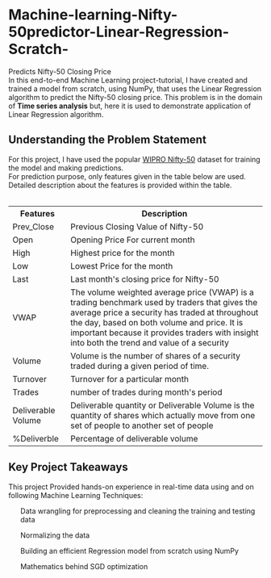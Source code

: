 # Machine-learning-Nifty-50predictor-Linear-Regression-Scratch-
Predicts Nifty-50 Closing Price<br>
In this end-to-end Machine Learning project-tutorial, I have created and trained a model from scratch, using NumPy, that uses the Linear Regression algorithm to predict the Nifty-50 closing price. This problem is in the domain of <b>Time series analysis</b> but, here it is used to demonstrate application of Linear Regression algorithm.<br>
<h2>Understanding the Problem Statement</h2>
For this project, I have used the popular <a href="https://www.kaggle.com/rohanrao/nifty50-stock-market-data?select=WIPRO.csv", target="_blank">WIPRO Nifty-50</a> dataset for training the model and making predictions.<br>
For prediction purpose, only features given in the table below are used. Detailed description about the features is provided within the table.<br><br>
<table>
<tr>
  <th><b>Features</b></th>
  <th><b>Description</b></th>
</tr>
  <tr>
    <td>Prev_Close</td> <td>Previous Closing Value of Nifty-50</td>
    </tr>
    <td>Open</td> <td>Opening Price For current month</td>
  </tr>
    <td>High</td> <td>Highest price for the month</td>
    </tr>
    <td>Low</td><td>Lowest Price for the month</td>
    </tr>
    <td>Last</td><td>Last month's closing price for Nifty-50</td>
    </tr>
    <td>VWAP</td><td>The volume weighted average price (VWAP) is a trading benchmark used by traders that gives the average price a security has traded at throughout the day, based on both volume and price. It is important because it provides traders with insight into both the trend and value of a security</td>
    </tr>
    <td>Volume</td><td>Volume is the number of shares of a security traded during a given period of time.</td>
    </tr>
    <td>Turnover</td><td>Turnover for a particular month</td>
    </tr>
    <td>Trades</td><td>number of trades during month's period</td>
    </tr>
    <td>Deliverable Volume</td><td>Deliverable quantity or Deliverable Volume is the quantity of shares which actually move from one set of people to another set of people</td>
    </tr>
    <td>%Deliverble</td><td>Percentage of deliverable volume</td>
    </tr>
</table>

<h2>Key Project Takeaways</h2>
This project Provided hands-on experience in real-time data using and on following Machine Learning Techniques:<br>
  <ul>Data wrangling for preprocessing and cleaning the training and testing data</ul>
  <ul>Normalizing the data</ul>
  <ul>Building an efficient Regression model from scratch using NumPy</ul>
  <ul>Mathematics behind SGD optimization</ul>
